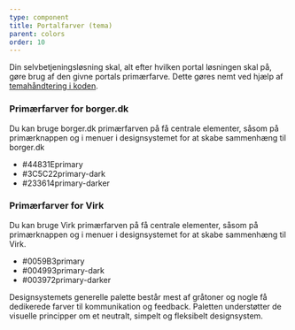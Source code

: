 ```yaml
---
type: component
title: Portalfarver (tema)
parent: colors
order: 10
---
```


Din selvbetjeningsløsning skal, alt efter hvilken portal løsningen skal på, gøre brug af den givne portals primærfarve. Dette gøres nemt ved hjælp af <a href="/kode/implementering/#temahaandtering">temahåndtering i koden</a>.

<!-- new setup start -->
<h3 class="h4">Primærfarver for borger.dk</h3>

Du kan bruge borger.dk primærfarven på få centrale elementer, såsom på primærknappen og i menuer i designsystemet for at skabe sammenhæng til borger.dk

<ul class="color-scale mb-8">
  <li>
    <div class="color background-borgerdk-100"></div>
    <div class="color-text-label"><span class="color-hex">#44831E</span><span>primary</span></div>
  </li>
  <li>
    <div class="color background-borgerdk-200"></div>
    <div class="color-text-label"><span class="color-hex">#3C5C22</span><span>primary-dark</span></div>
  </li>
  <li>
    <div class="color background-borgerdk-300"></div>
    <div class="color-text-label"><span class="color-hex">#233614</span><span>primary-darker</span></div>
  </li>
</ul>

<h3 class="h4">Primærfarver for Virk</h3>

Du kan bruge Virk primærfarven på få centrale elementer, såsom på primærknappen og i menuer i designsystemet for at skabe sammenhæng til Virk.

<ul class="color-scale mb-8">
  <li>
    <div class="color background-virk-100"></div>
    <div class="color-text-label"><span class="color-hex">#0059B3</span><span>primary</span></div>
  </li>
  <li>
    <div class="color background-virk-200"></div>
    <div class="color-text-label"><span class="color-hex">#004993</span><span>primary-dark</span></div>
  </li>
  <li>
    <div class="color background-virk-300"></div>
    <div class="color-text-label"><span class="color-hex">#003972</span><span>primary-darker</span></div>
  </li>
</ul>

Designsystemets generelle palette består mest af gråtoner og nogle få dedikerede farver til kommunikation og feedback. Paletten understøtter de visuelle principper om et neutralt, simpelt og fleksibelt designsystem.
